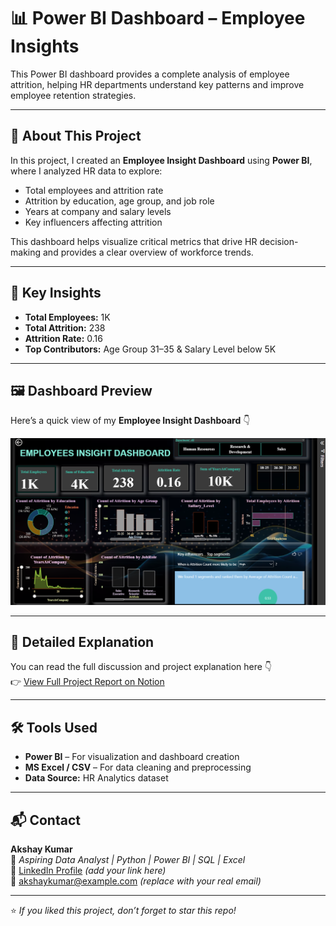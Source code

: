 # 📊 Power BI Dashboard – Employee Insights  

This Power BI dashboard provides a complete analysis of employee attrition, helping HR departments understand key patterns and improve employee retention strategies.  

---

## 📘 About This Project  

In this project, I created an **Employee Insight Dashboard** using **Power BI**, where I analyzed HR data to explore:  
- Total employees and attrition rate  
- Attrition by education, age group, and job role  
- Years at company and salary levels  
- Key influencers affecting attrition  

This dashboard helps visualize critical metrics that drive HR decision-making and provides a clear overview of workforce trends.  

---

## 🧠 Key Insights  

- **Total Employees:** 1K  
- **Total Attrition:** 238  
- **Attrition Rate:** 0.16  
- **Top Contributors:** Age Group 31–35 & Salary Level below 5K  

---

## 🖼️ Dashboard Preview  

Here’s a quick view of my **Employee Insight Dashboard** 👇  

![Employee Insight Dashboard](Dashboard_Screenshots/Screenshot%202025-10-21%20000238.png)

---

## 🔗 Detailed Explanation  

You can read the full discussion and project explanation here 👇  
👉 [View Full Project Report on Notion](https://www.notion.so/Sales-Performance-Dashboard-Power-BI-28e546669c7e80f39973e4e0905ac8b9)

---

## 🛠️ Tools Used  
- **Power BI** – For visualization and dashboard creation  
- **MS Excel / CSV** – For data cleaning and preprocessing  
- **Data Source:** HR Analytics dataset  

---

## 📬 Contact  

**Akshay Kumar**  
💼 *Aspiring Data Analyst | Python | Power BI | SQL | Excel*  
🔗 [LinkedIn Profile](https://www.linkedin.com/) *(add your link here)*  
📧 akshaykumar@example.com *(replace with your real email)*  

---

⭐ *If you liked this project, don’t forget to star this repo!*







